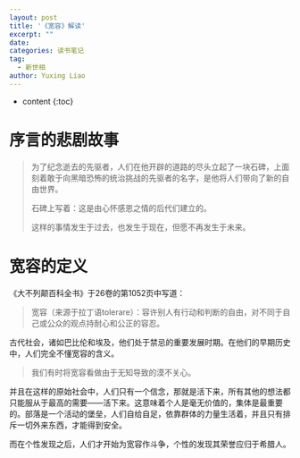 ```yaml
---
layout: post
title: '《宽容》解读'
excerpt: ""
date:
categories: 读书笔记
tag:
  - 新世相
author: Yuxing Liao
---
```


* content
{:toc}

# 序言的悲剧故事

> 为了纪念逝去的先驱者，人们在他开辟的道路的尽头立起了一块石碑，上面刻着敢于向黑暗恐怖的统治挑战的先驱者的名字，是他将人们带向了新的自由世界。
>
> 石碑上写着：这是由心怀感恩之情的后代们建立的。
>
> 这样的事情发生于过去，也发生于现在，但愿不再发生于未来。

# 宽容的定义

《大不列颠百科全书》于26卷的第1052页中写道：

> 宽容（来源于拉丁语tolerare）：容许别人有行动和判断的自由，对不同于自己或公众的观点持耐心和公正的容忍。

古代社会，诸如巴比伦和埃及，他们处于禁忌的重要发展时期。在他们的早期历史中，人们完全不懂宽容的含义。

> 我们有时将宽容看做由于无知导致的漠不关心。

并且在这样的原始社会中，人们只有一个信念，那就是活下来，所有其他的想法都只能服从于最高的需要——活下来。这意味着个人是毫无价值的，集体是最重要的。部落是一个活动的堡垒，人们自给自足，依靠群体的力量生活着，并且只有排斥一切外来东西，才能得到安全。

而在个性发现之后，人们才开始为宽容作斗争，个性的发现其荣誉应归于希腊人。
